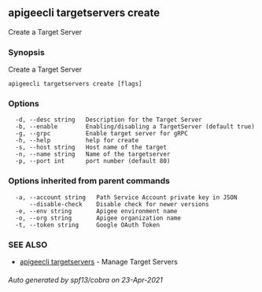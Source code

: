 ## apigeecli targetservers create

Create a Target Server

### Synopsis

Create a Target Server

```
apigeecli targetservers create [flags]
```

### Options

```
  -d, --desc string   Description for the Target Server
  -b, --enable        Enabling/disabling a TargetServer (default true)
  -g, --grpc          Enable target server for gRPC
  -h, --help          help for create
  -s, --host string   Host name of the target
  -n, --name string   Name of the targetserver
  -p, --port int      port number (default 80)
```

### Options inherited from parent commands

```
  -a, --account string   Path Service Account private key in JSON
      --disable-check    Disable check for newer versions
  -e, --env string       Apigee environment name
  -o, --org string       Apigee organization name
  -t, --token string     Google OAuth Token
```

### SEE ALSO

* [apigeecli targetservers](apigeecli_targetservers.md)	 - Manage Target Servers

###### Auto generated by spf13/cobra on 23-Apr-2021
